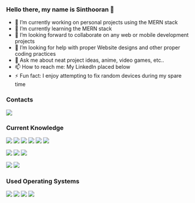 ### Hello there, my name is Sinthooran 👋 

<!--
**SinthooranR/SinthooranR** is a ✨ _special_ ✨ repository because its `README.md` (this file) appears on your GitHub profile.
-->

- 🔭 I’m currently working on personal projects using the MERN stack
- 🌱 I’m currently learning the MERN stack
- 👯 I’m looking forward to collaborate on any web or mobile development projects
- 🤔 I’m looking for help with proper Website designs and other proper coding practices
- 💬 Ask me about neat project ideas, anime, video games, etc..
- 📫 How to reach me: My LinkedIn placed below
- ⚡ Fun fact: I enjoy attempting to fix random devices during my spare time

### Contacts
<a href="https://www.linkedin.com/in/sinthooranravinathan/"><img src="https://img.shields.io/badge/linkedin-%230077B5.svg?&style=for-the-badge&logo=linkedin&logoColor=white"></a>

### Current Knowledge
<img src="https://img.shields.io/badge/HTML-%23239120.svg?&style=flat-square&logo=html5&logoColor=white"> <img src="https://img.shields.io/badge/CSS-%23239120.svg?&style=flat-square&logo=css3&logoColor=white"> <img src="https://img.shields.io/badge/Javascript-%23F7DF1E.svg?&style=flat-square&logo=javascript&logoColor=yellow&labelColor=black"> <img src="https://img.shields.io/badge/React-%2361DAFB.svg?&style=flat-square&logo=react&logoColor=white"> <img src="https://img.shields.io/badge/Vue-%234FC08D.svg?&style=flat-square&logo=vue.js&logoColor=white"> <img src="https://img.shields.io/badge/Bootstrap-%23563D7C.svg?&style=flat-square&logo=bootstrap&logoColor=white">

<img src="https://img.shields.io/badge/Python-%233776AB.svg?&style=flat-square&logo=python&logoColor=white"> <img src="https://img.shields.io/badge/Java-%23CCCCCC.svg?&style=flat-square&logo=java&logoColor=orange"> <img src="https://img.shields.io/badge/C++-%2300599C.svg?&style=flat-square&logo=c%2B%2B&logoColor=white">

<img src="https://img.shields.io/badge/Android Studio-%233DDC84.svg?&style=flat-square&logo=android-studio&logoColor=white"> <img src="https://img.shields.io/badge/Visual Studio-%235C2D91.svg?&style=flat-square&logo=visual-studio&logoColor=white"> 

### Used Operating Systems
<img src="https://img.shields.io/badge/Windows-%230078D6.svg?&style=flat-square&logo=windows&logoColor=white"> <img src="https://img.shields.io/badge/Linux-%23FCC624.svg?&style=flat-square&logo=linux&logoColor=white"> <img src="https://img.shields.io/badge/Arch Linux-%231793D1.svg?&style=flat-square&logo=arch-linux&logoColor=white"> <img src="https://img.shields.io/badge/MacOS-%23999999.svg?&style=flat-square&logo=apple&logoColor=white"> 
